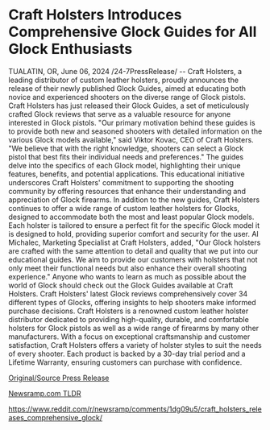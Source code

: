 # Craft Holsters Introduces Comprehensive Glock Guides for All Glock Enthusiasts

TUALATIN, OR, June 06, 2024 /24-7PressRelease/ -- Craft Holsters, a leading distributor of custom leather holsters, proudly announces the release of their newly published Glock Guides, aimed at educating both novice and experienced shooters on the diverse range of Glock pistols.  Craft Holsters has just released their Glock Guides, a set of meticulously crafted Glock reviews that serve as a valuable resource for anyone interested in Glock pistols. "Our primary motivation behind these guides is to provide both new and seasoned shooters with detailed information on the various Glock models available," said Viktor Kovac, CEO of Craft Holsters. "We believe that with the right knowledge, shooters can select a Glock pistol that best fits their individual needs and preferences."  The guides delve into the specifics of each Glock model, highlighting their unique features, benefits, and potential applications. This educational initiative underscores Craft Holsters' commitment to supporting the shooting community by offering resources that enhance their understanding and appreciation of Glock firearms.  In addition to the new guides, Craft Holsters continues to offer a wide range of custom leather holsters for Glocks, designed to accommodate both the most and least popular Glock models. Each holster is tailored to ensure a perfect fit for the specific Glock model it is designed to hold, providing superior comfort and security for the user.  Al Michalec, Marketing Specialist at Craft Holsters, added, "Our Glock holsters are crafted with the same attention to detail and quality that we put into our educational guides. We aim to provide our customers with holsters that not only meet their functional needs but also enhance their overall shooting experience."  Anyone who wants to learn as much as possible about the world of Glock should check out the Glock Guides available at Craft Holsters. Craft Holsters' latest Glock reviews comprehensively cover 34 different types of Glocks, offering insights to help shooters make informed purchase decisions.  Craft Holsters is a renowned custom leather holster distributor dedicated to providing high-quality, durable, and comfortable holsters for Glock pistols as well as a wide range of firearms by many other manufacturers. With a focus on exceptional craftsmanship and customer satisfaction, Craft Holsters offers a variety of holster styles to suit the needs of every shooter. Each product is backed by a 30-day trial period and a Lifetime Warranty, ensuring customers can purchase with confidence. 

[Original/Source Press Release](https://www.24-7pressrelease.com/press-release/511455/craft-holsters-introduces-comprehensive-glock-guides-for-all-glock-enthusiasts)
                    

[Newsramp.com TLDR](None) 

https://www.reddit.com/r/newsramp/comments/1dg09u5/craft_holsters_releases_comprehensive_glock/